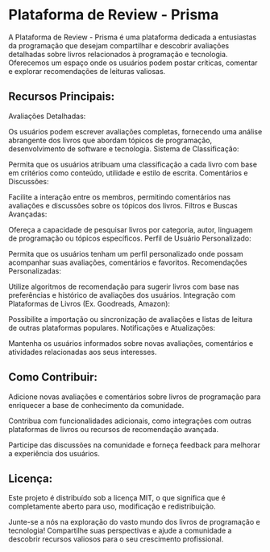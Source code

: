 # Plataforma de Review - Prisma

A Plataforma de Review - Prisma é uma plataforma dedicada a entusiastas da programação que desejam compartilhar e descobrir avaliações detalhadas sobre livros relacionados à programação e tecnologia. Oferecemos um espaço onde os usuários podem postar críticas, comentar e explorar recomendações de leituras valiosas.

## Recursos Principais:

Avaliações Detalhadas:

Os usuários podem escrever avaliações completas, fornecendo uma análise abrangente dos livros que abordam tópicos de programação, desenvolvimento de software e tecnologia.
Sistema de Classificação:

Permita que os usuários atribuam uma classificação a cada livro com base em critérios como conteúdo, utilidade e estilo de escrita.
Comentários e Discussões:

Facilite a interação entre os membros, permitindo comentários nas avaliações e discussões sobre os tópicos dos livros.
Filtros e Buscas Avançadas:

Ofereça a capacidade de pesquisar livros por categoria, autor, linguagem de programação ou tópicos específicos.
Perfil de Usuário Personalizado:

Permita que os usuários tenham um perfil personalizado onde possam acompanhar suas avaliações, comentários e favoritos.
Recomendações Personalizadas:

Utilize algoritmos de recomendação para sugerir livros com base nas preferências e histórico de avaliações dos usuários.
Integração com Plataformas de Livros (Ex. Goodreads, Amazon):

Possibilite a importação ou sincronização de avaliações e listas de leitura de outras plataformas populares.
Notificações e Atualizações:

Mantenha os usuários informados sobre novas avaliações, comentários e atividades relacionadas aos seus interesses.

## Como Contribuir:

Adicione novas avaliações e comentários sobre livros de programação para enriquecer a base de conhecimento da comunidade.

Contribua com funcionalidades adicionais, como integrações com outras plataformas de livros ou recursos de recomendação avançada.

Participe das discussões na comunidade e forneça feedback para melhorar a experiência dos usuários.

## Licença:

Este projeto é distribuído sob a licença MIT, o que significa que é completamente aberto para uso, modificação e redistribuição.

Junte-se a nós na exploração do vasto mundo dos livros de programação e tecnologia! Compartilhe suas perspectivas e ajude a comunidade a descobrir recursos valiosos para o seu crescimento profissional.
